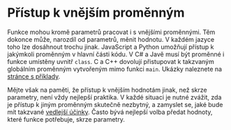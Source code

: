 # Přístup k vnějším proměnným

Funkce mohou kromě parametrů pracovat i s vnějšími proměnnými. Těm dokonce může, narozdíl od parametrů, měnit hodnotu. V každém jazyce toho lze dosáhnout trochu jinak. JavaScript a Python umožňují přístup k jakýmkoli proměnným v hlavní části kódu. V C# a Javě musí být proměnné i funkce umístěny uvnitř `class`. C a C++ dovolují přistupovat k takzvaným globálním proměnným vytvořeným mimo funkci `main`. Ukázky naleznete na [stránce s příklady](/studijni-materialy/05-funkce/06-priklady).

Mějte však na paměti, že přístup k vnějším hodnotám jinak, než skrze parametry, není vždy nejlepší praktika. V každé situaci je nutné zvážit, zda je přístup k jiným proměnným skutečně nezbytný, a zamyslet se, jaké bude mít takzvané [vedlejší účinky](https://cs.wikipedia.org/wiki/Vedlej%C5%A1%C3%AD_%C3%BA%C4%8Dinek_(programov%C3%A1n%C3%AD)). Často bývá nejlepší volba předat hodnoty, které funkce potřebuje, skrze parametry.
